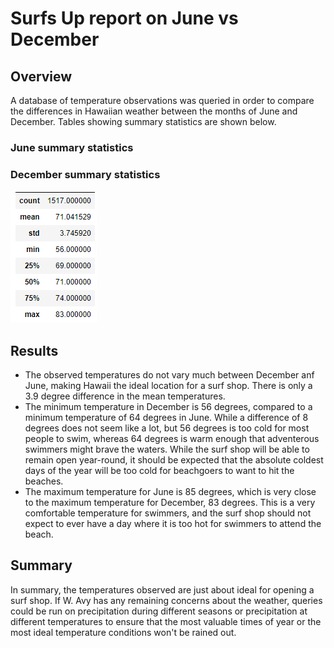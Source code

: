 # Surfs Up report on June vs December

## Overview
A database of temperature observations was queried in order to compare the differences in Hawaiian weather between the months of June and December. Tables showing summary statistics are shown below.

### June summary statistics

### December summary statistics

![Dec_stats](https://github.com/AbeSchnake/surfs_up/blob/main/Images/December_stats.png)

## Results
* The observed temperatures do not vary much between December anf June, making Hawaii the ideal location for a surf shop. There is only a 3.9 degree difference in the mean temperatures.
* The minimum temperature in December is 56 degrees, compared to a minimum temperature of 64 degrees in June. While a difference of 8 degrees does not seem like a lot, but 56 degrees is too cold for most people to swim, whereas 64 degrees is warm enough that adventerous swimmers might brave the waters. While the surf shop will be able to remain open year-round, it should be expected that the absolute coldest days of the year will be too cold for beachgoers to want to hit the beaches.
* The maximum temperature for June is 85 degrees, which is very close to the maximum temperature for December, 83 degrees. This is a very comfortable temperature for swimmers, and the surf shop should not expect to ever have a day where it is too hot for swimmers to attend the beach.
## Summary
In summary, the temperatures observed are just about ideal for opening a surf shop. If W. Avy has any remaining concerns about the weather, queries could be run on precipitation during different seasons or precipitation at different temperatures to ensure that the most valuable times of year or the most ideal temperature conditions won't be rained out.
